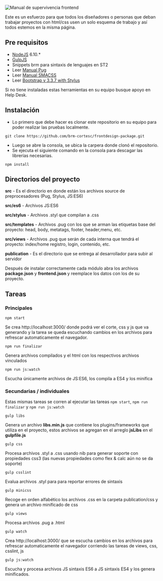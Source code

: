 ![Manual de supervivencia frontend](https://www.brm.com.co/logo-manual-frontend.jpg "Manual de supervivencia frontend en brm")

Este es un esfuerzo para que todos los diseñadores o personas que deban trabajar proyectos con html/css usen un solo esquema de trabajo y así todos estemos en la misma página.

## Pre requisitos
- [NodeJS](https://nodejs.org/) 6.10.*
- [GulpJS](http://gulpjs.com/)
- Snippets brm para sintaxis de lenguajes en ST2
- Leer [Manual Pug](https://docs.google.com/presentation/d/1C8RBX2Dlsb3UtCsBg5teX3bROmCqHlG_dKf2d6Rpvl4/)
- Leer [Manual SMACSS](https://docs.google.com/a/brm.com.co/presentation/d/18GzVbLxmasYLi2GetJxAgoBe55L7_c0Bi1GHi6OoO0o/)
- Leer [Bootstrap v 3.3.7 with Stylus](https://docs.google.com/presentation/d/1pLtMWlq4TZcTz2gsjLVoUZN75H9F-fF0BcvwAfPVzyo/)

Si no tiene instaladas estas herramientas en su equipo busque apoyo en Help Desk.

## Instalación
- Lo primero que debe hacer es clonar este repositorio en su equipo para poder realizar las pruebas localmente.
```
git clone https://github.com/brm-cortesc/frontdesign-package.git
```
- Luego se abre la consola, se ubica la carpera donde clonó el repositorio.
- Se ejecuta el siguiente comando en la consola para descagar las librerías necesarias.
```
npm install
```

## Directorios del proyecto

**src** - Es el directorio en donde están los archivos source de preprocesadores (Pug, Stylus, JS:ES6)

**src/es6** - Archivos JS:ES6

**src/stylus** - Archivos .styl que compilan a .css

**src/templates** - Archivos .pug con los que se arman las etiquetas base del proyecto: head, body, metatags, footer, header,menu, etc.

**src/views** - Archivos .pug que serán de cada interna que tendrá el proyecto: index/home registro, login, contenido, etc.

**publication** - Es el directorio que se entrega al desarrollador para subir al servidor

Después de instalar correctamente cada módulo abra los archivos **package.json** y **frontend.json** y reemplace los datos con los de su proyecto.


## Tareas

### Principales

```
npm start
```
Se crea  http://localhost:3000/ donde podrá ver el corte, css y js que va generando y la tarea se queda escuchando cambios en los archivos para refrescar automaticamente el navegador.


```
npm run finalizar
```

Genera archivos compilados y el html con los respectivos archivos vinculados

```
npm run js:watch
```

Escucha únicamente archivos de JS:ES6, los compila a ES4 y los minifica



### Secundarias / individuales

Estas mismas tareas se corren al ejecutar las tareas `npm start`, `npm run finalizar` y `npm run js:watch` 


```
gulp libs
```
Genera un archivo **libs.min.js** que contiene los plugins/frameworks que utiliza en el proyecto, estos archivos se agregan en el arreglo **jsLibs** en el **gulpfile.js**

```
gulp css
```
Procesa archivos .styl a .css usando nib para generar soporte con propiedades css3 (las nuevas propiedades como flex & calc aún no se da soporte)

```
gulp csslint
```
Evalua archivos .styl para para reportar errores de sintaxis


```
gulp minicss
```
Recoge en orden alfabético los archivos .css en la carpeta publication/css y genera un archivo minificado de css


```
gulp views
```
Procesa archivos .pug a .html


```
gulp watch
```
Crea http://localhost:3000/ que se escucha cambios en los archivos para refrescar automaticamente el navegador corriendo las tareas de views, css, csslint, js


```
gulp js:watch
```
Escucha y procesa archivos JS sintaxis ES6 a JS sintaxis ES4 y los genera minificados.
